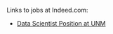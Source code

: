 Links to jobs at Indeed.com:
- [Data Scientist Position at UNM](https://www.indeed.com/jobs?q=data+scientist&l=Albuquerque%2C+NM&from=searchOnHP&vjk=d745425cf2d62fdf)
